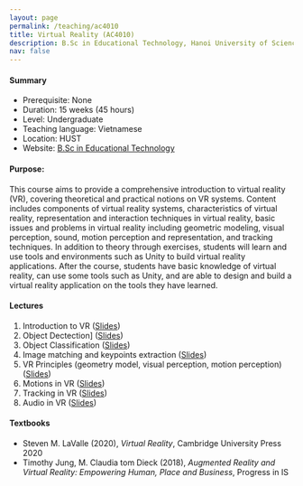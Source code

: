 ```yaml
---
layout: page
permalink: /teaching/ac4010
title: Virtual Reality (AC4010)
description: B.Sc in Educational Technology, Hanoi University of Science and Technology
nav: false
---
```



#### Summary
* Prerequisite: None
* Duration: 15 weeks (45 hours)
* Level: Undergraduate
* Teaching language: Vietnamese
* Location: HUST
* Website: [B.Sc in Educational Technology](https://fed.hust.edu.vn/vi/dao-tao/dai-hoc/chuong-trinh-dt-cong-nghe-giao-duc-178281.html)

#### Purpose: 
This course aims to provide a comprehensive introduction to virtual reality (VR), covering theoretical and practical notions on VR systems. Content includes components of virtual reality systems, characteristics of virtual reality, representation and interaction techniques in virtual reality, basic issues and problems in virtual reality including geometric modeling, visual perception, sound, motion perception and representation, and tracking techniques.
In addition to theory through exercises, students will learn and use tools and environments such as Unity to build virtual reality applications. After the course, students have basic knowledge of virtual reality, can use some tools such as Unity, and are able to design and build a virtual reality application on the tools they have learned.

#### Lectures
1. Introduction to VR
   ([Slides](https://husteduvn-my.sharepoint.com/:b:/g/personal/trung_luuquang_hust_edu_vn/EXj1_u17oxdAuHly3B6P-VoBDUCYFDgxA9cTn-u82HWcDA?e=uH3xpn))
2. Object Dectection]
   ([Slides](https://husteduvn-my.sharepoint.com/:b:/g/personal/trung_luuquang_hust_edu_vn/EfIUhnJXqaVNk_l74OlBSkEBBV6MHpuhorTlLWFefuL_TQ?e=3Vz4jW))
3. Object Classification
   ([Slides](https://husteduvn-my.sharepoint.com/:b:/g/personal/trung_luuquang_hust_edu_vn/ER0G4UKd6SdOixsz9atkU30BjUIkjC1X6GpwzdbqqiPOCg?e=sqN42N))
4. Image matching and keypoints extraction
   ([Slides](https://husteduvn-my.sharepoint.com/:b:/g/personal/trung_luuquang_hust_edu_vn/EfxGQb2hpvlKu1FBlmt0XnoBbd6QO_L1GVDJDmgS3X8Jkw?e=Uzm8bM))
5. VR Principles (geometry model, visual perception, motion perception)
   ([Slides](https://husteduvn-my.sharepoint.com/:b:/g/personal/trung_luuquang_hust_edu_vn/EfXrXzmes09JtKm8749gkYEBQgv2vv-W5iIvTknC58YtNg?e=PlcmO9))
6. Motions in VR
   ([Slides](https://husteduvn-my.sharepoint.com/:b:/g/personal/trung_luuquang_hust_edu_vn/Ec-mPImj4lNMmMQnNuC6arYBahRcBL39UiTQRWvUhtIiWg?e=6T2rJR))
7. Tracking in VR
   ([Slides](https://husteduvn-my.sharepoint.com/:b:/g/personal/trung_luuquang_hust_edu_vn/EQ23W2sDMdlBrfnNRI3iyK8BuToW3LF-k8qg_GPPw9zgtA?e=Kr8CX7))
8. Audio in VR
   ([Slides](https://husteduvn-my.sharepoint.com/:b:/g/personal/trung_luuquang_hust_edu_vn/EeCEkcgmCpJKq_JRnHqWSuMBIomix0cmVewXOazZ5IWhfg?e=Pg3nyG))


#### Textbooks
* Steven M. LaValle (2020), *Virtual Reality*, Cambridge University Press 2020
* Timothy Jung, M. Claudia tom Dieck (2018), *Augmented Reality and Virtual Reality: Empowering Human, Place and Business*, Progress in IS






